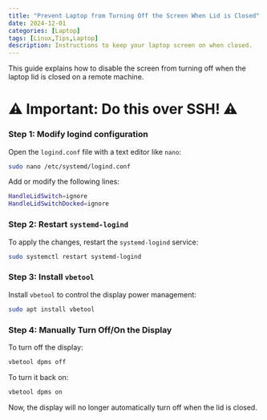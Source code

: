 ```yaml
---
title: "Prevent Laptop from Turning Off the Screen When Lid is Closed"
date: 2024-12-01
categories: [Laptop]
tags: [Linux,Tips,Laptop]
description: Instructions to keep your laptop screen on when closed.
---
```



This guide explains how to disable the screen from turning off when the laptop lid is closed on a remote machine.
# ⚠️ Important: Do this over SSH! ⚠️

### Step 1: Modify logind configuration

Open the `logind.conf` file with a text editor like `nano`:

```bash
sudo nano /etc/systemd/logind.conf
```

Add or modify the following lines:

```bash
HandleLidSwitch=ignore
HandleLidSwitchDocked=ignore
```

### Step 2: Restart `systemd-logind`

To apply the changes, restart the `systemd-logind` service:

```bash
sudo systemctl restart systemd-logind
```

### Step 3: Install `vbetool`

Install `vbetool` to control the display power management:

```bash
sudo apt install vbetool
```

### Step 4: Manually Turn Off/On the Display

To turn off the display:

```bash
vbetool dpms off
```

To turn it back on:

```bash
vbetool dpms on
```

Now, the display will no longer automatically turn off when the lid is closed.
